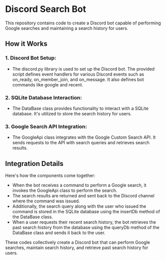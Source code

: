 
# Discord Search Bot

This repository contains code to create a Discord bot capable of performing Google searches and maintaining a search history for users.

## How it Works

### 1. Discord Bot Setup:
   - The discord.py library is used to set up the Discord bot. The provided script defines event handlers for various Discord events such as on_ready, on_member_join, and on_message. It also defines bot commands like google and recent.

### 2. SQLite Database Interaction:
   - The DataBase class provides functionality to interact with a SQLite database. It's utilized to store the search history for users.

### 3. Google Search API Integration:
   - The GoogleApi class integrates with the Google Custom Search API. It sends requests to the API with search queries and retrieves search results.

## Integration Details

Here's how the components come together:
- When the bot receives a command to perform a Google search, it invokes the GoogleApi class to perform the search.
- The search results are returned and sent back to the Discord channel where the command was issued.
- Additionally, the search query along with the user who issued the command is stored in the SQLite database using the insertDb method of the DataBase class.
- When a user requests their recent search history, the bot retrieves the past search history from the database using the queryDb method of the DataBase class and sends it back to the user.

These codes collectively create a Discord bot that can perform Google searches, maintain search history, and retrieve past search history for users.

